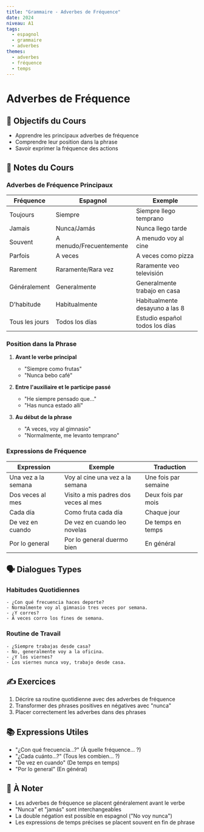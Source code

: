 ```yaml
---
title: "Grammaire - Adverbes de Fréquence"
date: 2024
niveau: A1
tags:
  - espagnol
  - grammaire
  - adverbes
themes:
  - adverbes
  - fréquence
  - temps
---
```


# Adverbes de Fréquence

## 🎯 Objectifs du Cours
- Apprendre les principaux adverbes de fréquence
- Comprendre leur position dans la phrase
- Savoir exprimer la fréquence des actions

## 📝 Notes du Cours

### Adverbes de Fréquence Principaux
| Fréquence | Espagnol | Exemple |
|-----------|----------|----------|
| Toujours | Siempre | Siempre llego temprano |
| Jamais | Nunca/Jamás | Nunca llego tarde |
| Souvent | A menudo/Frecuentemente | A menudo voy al cine |
| Parfois | A veces | A veces como pizza |
| Rarement | Raramente/Rara vez | Raramente veo televisión |
| Généralement | Generalmente | Generalmente trabajo en casa |
| D'habitude | Habitualmente | Habitualmente desayuno a las 8 |
| Tous les jours | Todos los días | Estudio español todos los días |

### Position dans la Phrase
1. **Avant le verbe principal**
   - "Siempre como frutas"
   - "Nunca bebo café"

2. **Entre l'auxiliaire et le participe passé**
   - "He siempre pensado que..."
   - "Has nunca estado allí"

3. **Au début de la phrase**
   - "A veces, voy al gimnasio"
   - "Normalmente, me levanto temprano"

### Expressions de Fréquence
| Expression | Exemple | Traduction |
|------------|----------|------------|
| Una vez a la semana | Voy al cine una vez a la semana | Une fois par semaine |
| Dos veces al mes | Visito a mis padres dos veces al mes | Deux fois par mois |
| Cada día | Como fruta cada día | Chaque jour |
| De vez en cuando | De vez en cuando leo novelas | De temps en temps |
| Por lo general | Por lo general duermo bien | En général |

## 🗣️ Dialogues Types

### Habitudes Quotidiennes
```español
- ¿Con qué frecuencia haces deporte?
- Normalmente voy al gimnasio tres veces por semana.
- ¿Y corres?
- A veces corro los fines de semana.
```

### Routine de Travail
```español
- ¿Siempre trabajas desde casa?
- No, generalmente voy a la oficina.
- ¿Y los viernes?
- Los viernes nunca voy, trabajo desde casa.
```

## ✍️ Exercices
1. Décrire sa routine quotidienne avec des adverbes de fréquence
2. Transformer des phrases positives en négatives avec "nunca"
3. Placer correctement les adverbes dans des phrases

## 📚 Expressions Utiles
- "¿Con qué frecuencia...?" (À quelle fréquence... ?)
- "¿Cada cuánto...?" (Tous les combien... ?)
- "De vez en cuando" (De temps en temps)
- "Por lo general" (En général)

## 📌 À Noter
- Les adverbes de fréquence se placent généralement avant le verbe
- "Nunca" et "jamás" sont interchangeables
- La double négation est possible en espagnol ("No voy nunca")
- Les expressions de temps précises se placent souvent en fin de phrase
